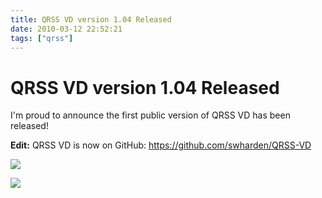 ```yaml
---
title: QRSS VD version 1.04 Released
date: 2010-03-12 22:52:21
tags: ["qrss"]
---
```


# QRSS VD version 1.04 Released

I'm proud to announce the first public version of QRSS VD has been released!

__Edit:__ QRSS VD is now on GitHub: <https://github.com/swharden/QRSS-VD>

<div class="text-center">

![](https://swharden.com/static/2010/03/12/qrss_vd_resume.png)

</div>

<div class="text-center img-border">

![](https://swharden.com/static/2010/03/12/sampleCapture.png)

</div>